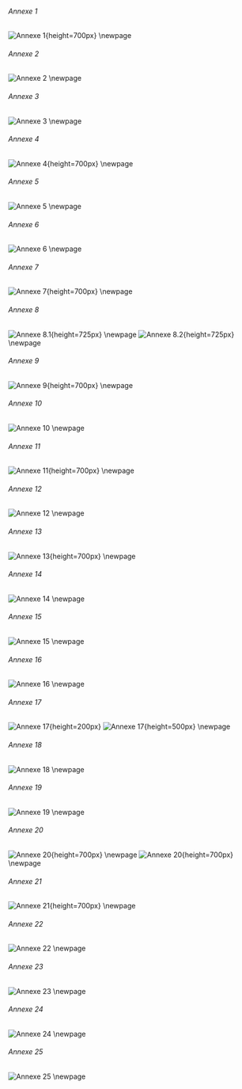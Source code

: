 ###### Annexe 1
![Annexe 1](./content/appendix/01.png){height=700px}
\newpage

###### Annexe 2
![Annexe 2](./content/appendix/02.png)
\newpage

###### Annexe 3
![Annexe 3](./content/appendix/03.png)
\newpage

###### Annexe 4
![Annexe 4](./content/appendix/04.png){height=700px}
\newpage

###### Annexe 5
![Annexe 5](./content/appendix/05.png)
\newpage

###### Annexe 6
![Annexe 6](./content/appendix/06.png)
\newpage

###### Annexe 7
![Annexe 7](./content/appendix/07.png){height=700px}
\newpage

###### Annexe 8
![Annexe 8.1](./content/appendix/08.1.png){height=725px}
\newpage
![Annexe 8.2](./content/appendix/08.2.png){height=725px}
\newpage

###### Annexe 9
![Annexe 9](./content/appendix/09.png){height=700px}
\newpage

###### Annexe 10 
![Annexe 10](./content/appendix/10.png)
\newpage

###### Annexe 11
![Annexe 11](./content/appendix/11.png){height=700px}
\newpage

###### Annexe 12
![Annexe 12](./content/appendix/12.png)
\newpage

###### Annexe 13
![Annexe 13](./content/appendix/13.png){height=700px}
\newpage

###### Annexe 14
![Annexe 14](./content/appendix/14.png)
\newpage

###### Annexe 15
![Annexe 15](./content/appendix/15.png)
\newpage

###### Annexe 16
![Annexe 16](./content/appendix/16.png)
\newpage

###### Annexe 17
![Annexe 17](./content/appendix/17.1.png){height=200px}
![Annexe 17](./content/appendix/17.2.png){height=500px}
\newpage

###### Annexe 18
![Annexe 18](./content/appendix/18.png)
\newpage

###### Annexe 19
![Annexe 19](./content/appendix/19.png)
\newpage

###### Annexe 20
![Annexe 20](./content/appendix/20.1.png){height=700px}
\newpage
![Annexe 20](./content/appendix/20.2.png){height=700px}
\newpage

###### Annexe 21
![Annexe 21](./content/appendix/21.png){height=700px}
\newpage

###### Annexe 22
![Annexe 22](./content/appendix/22.png)
\newpage

###### Annexe 23
![Annexe 23](./content/appendix/23.png)
\newpage

###### Annexe 24
![Annexe 24](./content/appendix/24.png)
\newpage

###### Annexe 25
![Annexe 25](./content/appendix/25.png)
\newpage
